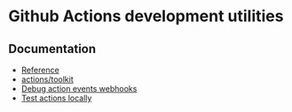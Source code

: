 # Github Actions development utilities

## Documentation

- [Reference](https://docs.github.com/en/free-pro-team@latest/actions/reference)
- [actions/toolkit](https://github.com/actions/toolkit)
- [Debug action events webhooks](https://github.com/mondeja/gh-actions-dev-utils/blob/master/debug-webhooks.md)
- [Test actions locally](https://github.com/mondeja/gh-actions-dev-utils/blob/master/test-locally.md)
